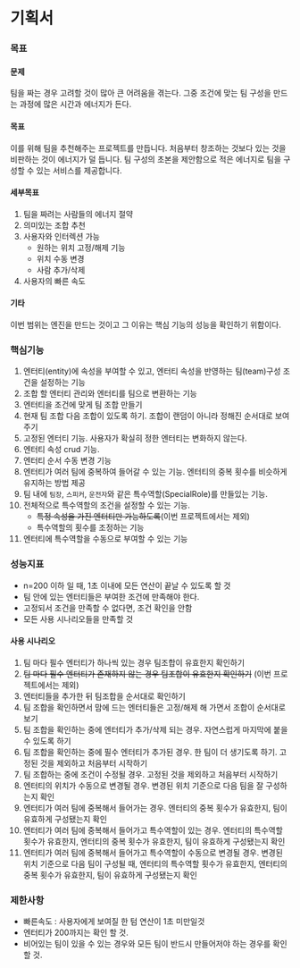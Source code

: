 # 기획서

### 목표
#### 문제
팀을 짜는 경우 고려할 것이 많아 큰 어려움을 겪는다. 그중 조건에 맞는 팀 구성을 만드는 과정에 많은 시간과 에너지가 든다.
#### 목표
이를 위해 팀을 추천해주는 프로젝트를 만듭니다.
처음부터 창조하는 것보다 있는 것을 비판하는 것이 에너지가 덜 듭니다. 팀 구성의 초본을 제안함으로 적은 에너지로 팀을 구성할 수 있는 서비스를 제공합니다.
#### 세부목표
1. 팀을 짜려는 사람들의 에너지 절약
2. 의미있는 조합 추천
3. 사용자와 인터렉션 가능
	- 원하는 위치 고정/해제 기능
	- 위치 수동 변경
	- 사람 추가/삭제
4. 사용자의 빠른 속도
#### 기타
이번 범위는 엔진을 만드는 것이고 그 이유는 핵심 기능의 성능을 확인하기 위함이다.

### 핵심기능
1. 엔터티(entity)에 속성을 부여할 수 있고, 엔터티 속성을 반영하는 팀(team)구성 조건을 설정하는 기능
2. 조합 할 엔터티 관리와 엔터티를 팀으로 변환하는 기능
3. 엔터티을 조건에 맞게 팀 조합 만들기
4. 현재 팀 조합 다음 조합이 있도록 하기. 조합이 랜덤이 아니라 정해진 순서대로 보여주기
5. 고정된 엔터티 기능. 사용자가 확실히 정한 엔터티는 변화하지 않는다.
6. 엔터티 속성 crud 기능.
7. 엔터티 순서 수동 변경 기능
8. 엔터티가 여러 팀에 중복하여 들어갈 수 있는 기능. 엔터티의 중복 횟수를 비슷하게 유지하는 방법 제공
9.  팀 내에 `팀장`, `스피커`, `운전자`와 같은 특수역할(SpecialRole)를 만들있는 기능.
10. 전체적으로 특수역할의 조건을 설정할 수 있는 기능.
    - ~~특정 속성을 가진 엔터티만 가능하도록~~(이번 프로젝트에서는 제외)
    - 특수역할의 횟수를 조정하는 기능
11. 엔터티에 특수역할을 수동으로 부여할 수 있는 기능
  
### 성능지표
- n=200 이하 일 때, 1초 이내에 모든 연산이 끝날 수 있도록 할 것
- 팀 안에 있는 엔터티들은 부여한 조건에 만족해야 한다.
- 고정되서 조건을 만족할 수 없다면, 조건 확인을 안함
- 모든 사용 시나리오들을 만족할 것
#### 사용 시나리오
1. 팀 마다 필수 엔터티가 하나씩 있는 경우 팀조합이 유효한지 확인하기
2. ~~팀 마다 필수 엔터티가 존재하지 않는 경우 팀조합이 유효한지 확인하기~~ (이번 프로젝트에서는 제외)
3. 엔터티들을 추가한 뒤 팀조합을 순서대로 확인하기
4. 팀 조합을 확인하면서 맘에 드는 엔터티들은 고정/해제 해 가면서 조합이 순서대로 보기
5. 팀 조합을 확인하는 중에 엔터티가 추가/삭제 되는 경우. 자연스럽게 마지막에 붙을 수 있도록 하기
6. 팀 조합을 확인하는 중에 필수 엔터티가 추가된 경우. 한 팀이 더 생기도록 하기. 고정된 것을 제외하고  처음부터 시작하기 
7. 팀 조합하는 중에 조건이 수정될 경우. 고정된 것을 제외하고 처음부터 시작하기
8. 엔터티의 위치가 수동으로 변경될 경우. 변경된 위치 기준으로 다음 팀을 잘 구성하는지 확인
9. 엔터티가 여러 팀에 중복해서 들어가는 경우. 엔터티의 중복 횟수가 유효한지, 팀이 유효하게 구성됐는지 확인
10. 엔터티가 여러 팀에 중복해서 들어가고 특수역할이 있는 경우. 엔터티의 특수역할 횟수가 유효한지, 엔터티의 중복 횟수가 유효한지, 팀이 유효하게 구성됐는지 확인
11. 엔터티가 여러 팀에 중복해서 들어가고 특수역할이 수동으로 변경될 경우. 변경된 위치 기준으로 다음 팀이 구성될 때, 엔터티의 특수역할 횟수가 유효한지, 엔터티의 중복 횟수가 유효한지, 팀이 유효하게 구성됐는지 확인


### 제한사항
- 빠른속도 : 사용자에게 보여질 한 텀 연산이 1초 미만일것
- 엔터티가 200까지는 확인 할 것.
- 비어있는 팀이 있을 수 있는 경우와 모든 팀이 반드시 만들어저야 하는 경우를 확인 할 것. 
